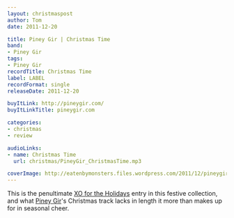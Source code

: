 ```yaml
---
layout: christmaspost
author: Tom
date: 2011-12-20

title: Piney Gir | Christmas Time
band:
- Piney Gir
tags:
- Piney Gir
recordTitle: Christmas Time
label: LABEL
recordFormat: single
releaseDate: 2011-12-20

buyItLink: http://pineygir.com/
buyItLinkTitle: pineygir.com

categories:
- christmas
- review

audioLinks:
- name: Christmas Time
  url: christmas/PineyGir_ChristmasTime.mp3

coverImage: http://eatenbymonsters.files.wordpress.com/2011/12/pineygir.jpg
---
```


This is the penultimate [XO for the Holidays](http://www.xopublicity.com/xofortheholidays4.html) entry in this festive collection, and what [Piney Gir](http://pineygir.com/)'s Christmas track lacks in length it more than makes up for in seasonal cheer.
